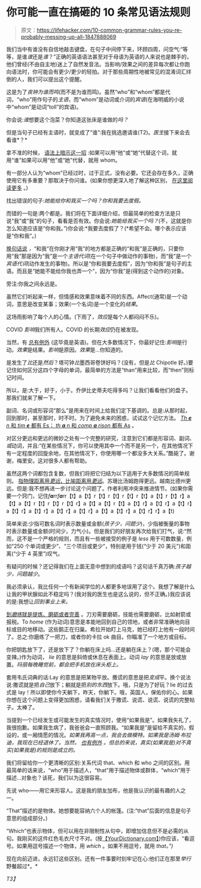 # 你可能一直在搞砸的 10 条常见语法规则

> 原文：<https://lifehacker.com/10-common-grammar-rules-you-re-probably-messing-up-all-1847888069>

我们当中有谁没有自信地敲击键盘，在句子中间停下来，环顾四周，问空气:“等等，是谁*谁*还是*谁*？”正确的英语语法甚至对于母语为英语的人来说也是棘手的，他们曾经(不由自主地)迷上了自然发音法。当影响/效果之间的差异每次都让你跑向语法时，你可能会有更少/更少的轻拍。对于那些周期性地被常见的混淆词汇绊倒的人，我们可以提出这个提醒。

这是为了*丧钟为谁而鸣*(而不是为谁而鸣)。虽然“who”和“whom”都是代词，“who”用作句子的*主语*，而“whom”是动词或介词的*宾语*(在海明威的小说中“whom”是动词“toll”的宾语)。

你会说:*谁*想要这个泡菜？你知道这张床是谁做的*吗？*

但是当句子已经有主语时，就变成了“谁”:我在挑选邀请谁(T2)。*医生*接下来会去看谁*？*

拿不准的时候， [语法上暗示这一招](https://www.grammarly.com/blog/who-vs-whom-its-not-as-complicated-as-you-might-think/#:~:text=When%20in%20doubt%2C%20try%20this,of%20a%20verb%20or%20preposition.) :如果可以用“他”或“她”代替这个词，就用“谁”如果可以用“他”或“她”代替，就用 whom。

有一部分人认为“whom”已经过时，过于正式，没有必要。它还会存在多久，正确使用它有多重要？那取决于你问谁。(如果你想更深入地了解这种区别， [在这里阅读更多](https://lifehacker.com/how-to-remember-the-difference-between-who-and-whom-1837581203) 。)

找出错误的句子:*她能给你和我买一个吗？你和我要去度假。*

而错的一句是:两个都是。我们将在下面详细介绍，但最简单的检查方法是只说“我”或“我”的句子，看看是否有效。你会说:*她能给我买一个吗？*(不，这就是你怎么知道应该是“你和我。”)你会说:*我要去度假了？(*希望不会。哪个表示应该是“你和我”。)

[换句话说](https://lifehacker.com/is-it-you-and-i-or-you-and-me-1847049208) *，*“和我”在你刚才用“我”的地方都是正确的“和我”是正确的，只要你用“我”那是因为“我”是一个*主语代词*(在一个句子中做动作的事物)，而“我”是一个*宾语代词*(动作发生的事物)。所以是“你和我要去度假”，因为“你和我”是句子的主语。而且是“她能不能给你我也弄一个”，因为“你我”是(得到这个动作的)对象。

旁注:你我之间永远是。

虽然它们听起来一样，但情感和效果意味着不同的东西。Affect(通常)是一个动词，意思是改变某事；效果(一个名词)是一个变化的*结果*。

这场雨影响了每个人的心情。(下雨了，*效应*是每个人都闷闷不乐)。

COVID *影响*我们所有人。COVID 的长期*效应*仍在被发现。

当然，有 [总有例外](https://lifehacker.com/how-to-use-affect-versus-effect-1836526644) (这毕竟是英语)。但在大多数情况下，你最好记住:*影响*是行动。*效果*是结果。*影响*是原因。*效果*是...你知道的。

是发生了*比*还是*然后*？塔可钟*比*墨西哥卷饼好吗？(没有，但是*比* Chipotle 好。)要记住如何区分这四个字母的单词，最简单的方法是“than”用来比较，而“then”则标记时间。

所以，是:大于，好于，小于。乔伊比史蒂夫吃得多吗？让我们看看他们的盘子。那我们就来了解一下。

副词、名词或形容词“那么”是用来在时间上给我们定下基调的。总是:从那时起，回到那时，甚至那时，时不时。为了避免未来的困惑，试试这个记忆方法。 [*Th **e** n* 和 *tim **e*** 都有 Es； *th **a** n* 和 *comp **a** rison* 都有 As](https://lifehacker.com/how-to-stop-mixing-up-than-and-then-1846581788) 。

对区分更远和更远的微妙之处有一个完整的研究，注意到它们都是形容词、副词、*或*动词，并且:“在某些情况下，你可以使用其中一个而不是另一个，在其他情况下有一定程度的回旋余地，在其他情况下，你使用哪一个都没多大关系。”酷毙了。谢谢，梅里安。这对很多人都有帮助。

虽然这两个词都包含复数，但我们将把它归结为以下适用于大多数情况的简单规则。 [指物理距离用*更远*，比喻距离用*更远*](https://lifehacker.com/how-to-remember-when-to-use-further-versus-farther-1846649794)。苏珊比汤姆跑得更远。越南比德州更远。但是:我不想再进一步讨论这个问题了。作者利用冲突来推进情节。(如果你需要一个窍门，记住*f**a**r*r*f**a**r*r【t】a【t】r【t】r【t】r【t】r【t】a【t】r【t】r】a【t】a【t】r【t】r【t】r【t】r】a【t】a【t】r【t】a【t】r】a【t】r】a【t】r】a【t】r】a【t】r】a【t】r】a【t】r】a【t】a【t】r】a【t】r】r】a【t)

简单来说:少指可数名词时表示数量或金额(*孩子少，问题少*)，少指被衡量的事物时表示数量或金额(时间少，力气小)。但是我们的好朋友再次给我们打气，说:“然而，这不是一个严格的规则，而且有一些被接受的例子是 *less* 用于可数数量，例如“250 个单词或更少”、“三个项目或更少”，特别是用于钱(“少于 20 美元”)和距离(“少于 4 英里”)叹气。

有疑问的时候？还记得我们在上面无意中想到的成语吗？这句话千真万确:*孩子越少，问题越少*。

我必须承认，我比任何一个有新闻学位的人都更多地误用了这个。我想了解是什么让我的甲状腺如此不稳定吗？(我对我的医生也是这么说的，但不正确。)我应该说的是:我想让*回到事业上来。* 

[到*磨练*就是提炼、磨砺或者完善](https://lifehacker.com/how-to-remember-the-difference-between-hone-and-home-in-1846778996) 。刀刃需要磨砺，技能也需要磨砺，比如射箭或报税。To *home* (作为动词)意思是本能地回到自己的领地，或者非常准确地向目标或目的地移动。这些鹅正在归巢。希拉开始盯上马克，她已经盯上他有一段时间了。总之:你磨练了一把刀，或者你的卡拉 ok 曲目。你瞄准了一个地方或目标。

你把钥匙放下了，还是放下了？你躺在床上吗...还是躺在床上？(嗯，那个可能会变辣。)作为动词， *lie* 的意思是斜倚或休息在表面上。动词 *lay* 的意思是放或放置。*玛丽每晚睡觉前，都会把手机放在床头柜上。*

套用韦氏词典的话:Lay 的意思是把某物平放。撒谎的意思是把*变成*平。换个说法说:撒谎就是把*自己*放下；躺就是把*别的东西*放下。哦，只是为了好玩？lie 的过去式是 lay！所以即使你今天躺下，昨天，你躺下。哦，英国人，保佑你的心。如果你想在这个问题上变得更加困惑，请看我们关于撒谎、说谎、说谎、说谎的完整帖子。太棒了。

当提到一个已经发生或可能发生的真实情况时，使用“如果我是”。如果我失礼了，我很抱歉。如果我生病了，我爸爸会一直照顾我。“如果我是”是留给不真实的，假设的，或一厢情愿的情况。*如果我再高一点，我会去做模特。如果我是汤姆·布拉迪，我现在已经退休了。当然， [也有例外](https://www.grammar.com/if_i_was_vs._if_i_were) 。但总的来说，真实(如果我是)对不真实(如果我是)的规则是成立的。* 

我们将留给你一个更清晰的区别:关系代词 that、which 和 who 之间的区别。用最简单的话来说，“who”用于描述人，“that”用于描述物体或群体，“which”用于描述...对象也？该死，我们以为这很容易。

先说 who——用它来形容人。这是我的朋友加布，他是我认识的最有趣的人之一。

“That”描述的是物体。她想要能容纳六个人的帐篷。(注:“that”后面的信息是句子意思的组成部分。)

“Which”也表示物体，但可以用在非限制性从句中，即增加信息但不是必需的从句。我刚买的这件红色毛衣尺寸不对。(按[【YourDictionary.com】](https://grammar.yourdictionary.com/vs/who-vs-that-vs-which-fundamental-grammar-rules.html))你应该，“看逗号。如果用逗号描述一个物体，用 *which* 。如果不用逗号，就用 *that。”)*

现在向前迈进，永远钉这些区别。还有一件事要时刻牢记在心:他们正在那里*举行*野餐超过*。*

 *T3】*